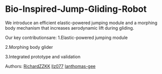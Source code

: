 # Bio-Inspired-Jump-Gliding-Robot
We introduce an efficient elastic-powered jumping module and a morphing body mechanism that increases aerodynamic lift during gliding.

Our key contributionsare:
1.Elastic-powered jumping module

2.Morphing body glider

3.Integrated prototype and validation


Authors:
[RichardZZKK](url)
[llz077](url)
[Ianthomas-gee](url)
